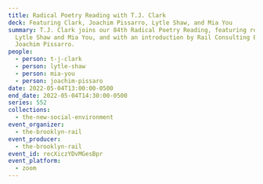 ```yaml
---
title: Radical Poetry Reading with T.J. Clark
deck: Featuring Clark, Joachim Pissarro, Lytle Shaw, and Mia You
summary: T.J. Clark joins our 84th Radical Poetry Reading, featuring readings by
  Lytle Shaw and Mia You, and with an introduction by Rail Consulting Editor
  Joachim Pissarro.
people:
  - person: t-j-clark
  - person: lytle-shaw
  - person: mia-you
  - person: joachim-pissaro
date: 2022-05-04T13:00:00-0500
end_date: 2022-05-04T14:30:00-0500
series: 552
collections:
  - the-new-social-environment
event_organizer:
  - the-brooklyn-rail
event_producer:
  - the-brooklyn-rail
event_id: recXiczYDvMGesBpr
event_platform:
  - zoom
---
```

